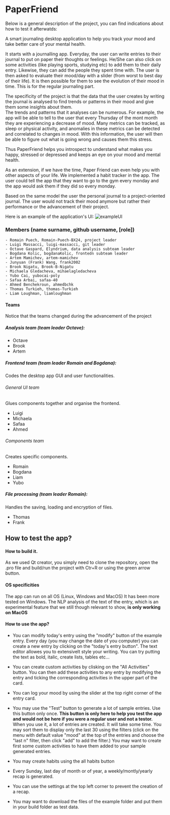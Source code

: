 # PaperFriend  
Below is a general description of the project, you can find indications about how to test it afterwatds:

A smart journaling desktop application to help you track your mood and take better care of your mental health.  

It starts with a journalling app. Everyday, the user can write entries to their journal to put on paper their thoughts or feelings. He/She can also click on some activities (like playing sports, studying etc) to add them to their daily entry. Likewise, they can add the people they spent time with. The user is then asked to evaluate their mood/day with a slider (from worst to best day of their life). It is then possible for them to see the evolution of their mood in time.
This is for the regular journaling part.  

The specificity of the project is that the data that the user creates by writing the journal is analysed to find trends or patterns in their mood and give them some insights about them.  
The trends and patterns that it analyses can be numerous. For example, the app will be able to tell to the user that every Thursday of the mont month they are experiencing a decrease of mood. Many metrics can be tracked, as sleep or physical activity, and anomalies in these metrics can be detected and correlated to changes in mood. With this information, the user will then be able to figure out what is going wrong and causes them this stress.   


Thus PaperFriend helps you introspect to understand what makes you happy, stressed or depressed and keeps an eye on your mood and mental health.


As an extension, if we have the time, Paper Friend can even help you with other aspects of your life. We implemented a habit tracker in the app. The user could tell the app that they want to go to the gym every monday and the app would ask them if they did so every monday.

Based on the same model the user the personal journal to a project-oriented journal. The user would not track their mood anymore but rather their performance or the advancement of their project.  
  
    
    
Here is an example of the application's UI:
![exampleUI](https://user-images.githubusercontent.com/91381114/203642351-10ddf1b8-be66-4267-aefb-1da34732f860.jpg)


### Members (name surname, github username, [role])

    - Romain Puech, Romain-Puech-BX24, project leader
    - Luigi Massacci, luigi-massacci, git leader
    - Octave Gaspard, Elyndrium, data analysis subteam leader
    - Bogdana Kolic, bogdanaKolic, frontedn subteam leader
    - Artem Mamichev, artem-mamichev
    - Junyuan (Frank) Wang, frank2002
    - Brook Nigatu, Brook-B-Nigatu
    - Michaela Gledacheva, mihaelagledacheva
    - Yubo Cai, yubocai-poly
    - Safaa Arbai, safaa-40
    - Ahmed Benchekroun, ahmedbchk
    - Thomas Turkieh, thomas-Turkieh
    - Liam Loughman, liamloughman

#### Teams

Notice that the teams changed during the advancement of the project
##### Analysis team (team leader Octave):
  - Octave
  - Brook
  - Artem

##### Frontend team (team leader Romain and Bogdana):
Codes the desktop app GUI and user functionalities.
  ###### General UI team
  Glues components together and organise the frontend.
  - Luigi 
  - Michaela
  - Safaa
  - Ahmed

  ###### Components team
  Creates specific components.
  - Romain
  - Bogdana
  - Liam
  - Yubo
  
##### File processing (team leader Romain):
Handles the saving, loading and encryption of files.
- Thomas
- Frank


## How to test the app?

#### How to build it.
As we used Qt creator, you simply need to clone the repository, open the .pro file and build/run the project with Ctr+R or using the green arrow button.

#### OS specificities
The app can run on all OS (Linux, Windows and MacOS)
It has been more tested on Windows. The NLP analysis of the text of the entry, which is an experimental feature that we still though relevant to show, **is only working on MacOS**

#### How to use the app?
- You can modify today's entry using the "modify" button of the example entry. Every day (you may change the date of you computer) you can create a new entry by clicking on the "today's entry button". The text editor allowes you to extensivelt style your writing. You can try putting the text as bold, italic, create lists, tables etc...

- You can create custom activities by clisking on the "All Activities" button. You can then add these activities to any entry by modifying the entry and ticking the corresponding activities in the upper part of the card.

- You can log your mood by using the slider at the top right corner of the entry card.

- You may use the "Test" button to generate a lot of sample entries. Use this button only once. **This button is only here to help you test the app and would not be here if you were a regular user and not a testor.** When you use it, a lot of entries are created. It will take some time. You may sort them to display only the last 30 using the filters (click on the menu with default value "mood" at the top of the entries and choose the "last n" filter, then click "add" to add the filter.) You may want to create first some custom activities to have them added to your sample generated entries.

- You may create habits using the all habits button

- Every Sunday, last day of month or of year, a weekly/montly/yearly recap is generated.

- You can use the settings at the top left corner to prevent the creation of a recap.

- You may want to download the files of the example folder and put them in your build folder as test data.


        
    

